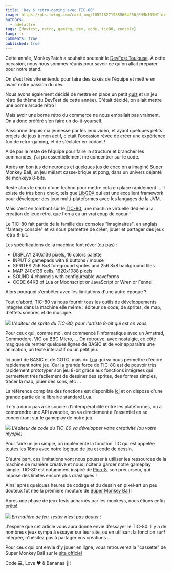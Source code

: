 ```yaml
---
title: 'Dev & retro-gaming avec TIC-80'
image: https://pbs.twimg.com/card_img/1052182719885664256/PHMhJ05N?format=jpg&name=600x314
authors:
  - adelattre
tags: [devfest, retro, gaming, dev, code, tic80, console]
lang: fr
comments: true
published: true
---
```


Cette année, MonkeyPatch a souhaité soutenir le [DevFest Toulouse](https://devfesttoulouse.fr/). À cette occasion, nous nous sommes réunis pour savoir ce qu'on allait préparer pour notre stand. 

On s'est très vite entendu pour faire des kakés de l'équipe et mettre en avant notre passion du dév. 

Nous avons également décidé de mettre en place un petit [quiz](http://game.monkeypatch.io/) et un jeu rétro (le thème du DevFest de cette année). C'était décidé, on allait mettre une borne arcade rétro !

<!--more-->

Mais avoir une borne rétro du commerce ne nous emballait pas vraiment. On a donc préféré s'en faire un do-it-yourself. 

Passionné depuis ma jeunesse par les jeux vidéo, et ayant quelques petits projets de jeux à mon actif, c'etait l'occasion rêvée de créer une expérience fun de retro-gaming, et de s'éclater en codant !

Aidé par le reste de l’équipe pour faire la structure et brancher les commandes, j'ai pu essentiellement me concentrer sur le code.

Après un bon jus de neurones et quelques jus de coco on a imaginé Super Monkey Ball, un jeu mêlant casse-brique et pong, dans un univers déjanté de monkeys 8-bits.

Reste alors le choix d'une techno pour mettre cela en place rapidement ... Il existe de très bons choix, tels que [LibGDX](http://libgdx.badlogicgames.com/) qui est une excellent framework pour développer des jeux multi-plateformes avec les langages de la JVM.

Mais c'est en tombant sur le [TIC-80](https://tic.computer), une machine virtuelle dédiée à la création de jeux rétro, que l'on a eu un vrai coup de coeur !

Le TIC-80 fait partie de la famille des consoles "imaginaires", en anglais "fantasy console" et va nous permettre de créer, jouer et partager des jeux rétro 8-bit.

Les spécifications de la machine font rêver (ou pas) :

  * DISPLAY 240x136 pixels, 16 colors palette
  * INPUT 2 gamepads with 8 buttons / mouse
  * SPRITES 256 8x8 foreground sprites and 256 8x8 background tiles
  * MAP 240x136 cells, 1920x1088 pixels
  * SOUND 4 channels with configureable waveforms
  * CODE 64KB of Lua or Moonscript or JavaScript or Wren or Fennel

Alors pourquoi s'embêter avec les limitations d'une autre époque ?

Tout d'abord, TIC-80 va nous fournir tous les outils de développements intégrés dans la machine elle même : éditeur de code, de sprites, de map, d'effets sonores et de musique.

![](https://i.ytimg.com/vi/w8tAcsB3Nhs/maxresdefault.jpg)
*L'éditeur de sprite du TIC-80, pour l'artiste 8-bit qui est en vous.*

Pour ceux qui, comme moi, ont commencé l'informatique avec un Amstrad, Commodore, VIC ou BBC Micro, ... On retrouve, avec nostalgie, ce côté magique de rentrer quelques lignes de BASIC et de voir apparaître une animation, un texte interactif ou un petit jeu.

Ici point de BASIC et de GOTO, mais du [Lua](https://www.lua.org/) qui va nous permettre d'écrire rapidement notre jeu. Car la grande force de TIC-80 est de pouvoir très rapidement prototyper son jeu 8-bit grâce aux fonctions intégrées qui permettent très facilement de dessiner des sprites, des formes simples, tracer la map, jouer des sons, etc ...

La référence complète des fonctions est disponible [ici](https://github.com/nesbox/TIC-80/wiki/Home#special-functions) et on dispose d'une grande partie de la librairie standard Lua.

Il n'y a donc pas à se soucier d'interopérabilité entre les plateformes, ou à comprendre une API avancée, on va directement à l'essentiel en se concentrant sur le gameplay de notre jeu.

![](https://i.imgur.com/SV1bpfy.png)
*L'éditeur de code du TIC-80 va développer votre créativité (ou votre myopie)*

Pour faire un jeu simple, on implémente la fonction TIC qui est appelée toutes les 16ms avec notre logique de jeu et code de dessin.

D'autre part, ces limitations vont nous pousser à utiliser les ressources de la machine de manière créative et nous inciter à garder notre gameplay simple. TIC-80 est notamment inspiré de [Pico-8](https://www.lexaloffle.com/pico-8.php), son précurseur, qui impose des limites encore plus drastiques !

Ainsi après quelques heures de codage et du dessin en pixel-art un peu douteux fut née la première mouture de [Super Monkey Ball](https://tic.computer/play?cart=685) !

Après une phase de ~~jeux~~ tests acharnés par les monkeys, nous étions enfin prêts!

![](https://i.imgur.com/cwAyiUR.jpg)
*En matière de jeu, tester n'est pas douter !*


J'espère que cet article vous aura donné envie d'essayer le TIC-80. Il y a de nombreux jeux sympa à essayer sur leur site, ou en utilisant la fonction `surf` intégrée, n'hésitez pas à partager vos créations ...

Pour ceux qui ont envie d'y jouer en ligne, vous retrouverez la "cassette" de Super Monkey Ball sur le [site officiel](https://tic.computer/play?cart=685)

Code 💻, Love ❤️ & Bananas 🍌 !

